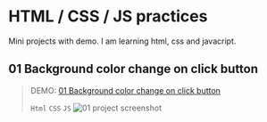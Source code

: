 # HTML / CSS / JS practices
Mini projects with demo. I am learning html, css and javacript.

## 01 Background color change on click button
> DEMO: [01 Background color change on click button](https://indre-juodziukynaite.github.io/html-css-js-practices/01_Background_color_change_on_click_button/index.html)
>
> `Html` `CSS` `JS`
>![01 project screenshot](/images/01.png)